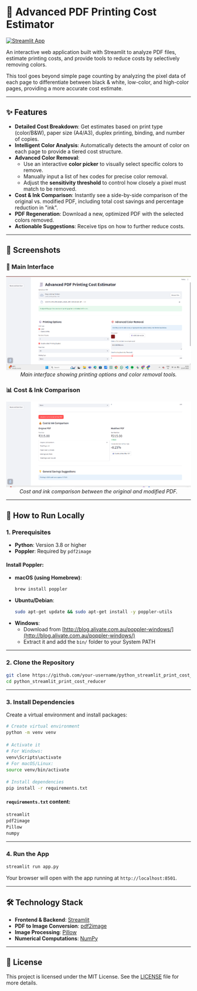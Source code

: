 
# 🧾 Advanced PDF Printing Cost Estimator

[![Streamlit App](https://static.streamlit.io/badges/streamlit_badge_black_white.svg)](https://streamlit.io/)

An interactive web application built with Streamlit to analyze PDF files, estimate printing costs, and provide tools to reduce costs by selectively removing colors.

This tool goes beyond simple page counting by analyzing the pixel data of each page to differentiate between black & white, low-color, and high-color pages, providing a more accurate cost estimate.

---

## ✨ Features

- **Detailed Cost Breakdown**: Get estimates based on print type (color/B&W), paper size (A4/A3), duplex printing, binding, and number of copies.
- **Intelligent Color Analysis**: Automatically detects the amount of color on each page to provide a tiered cost structure.
- **Advanced Color Removal**:
  - Use an interactive **color picker** to visually select specific colors to remove.
  - Manually input a list of hex codes for precise color removal.
  - Adjust the **sensitivity threshold** to control how closely a pixel must match to be removed.
- **Cost & Ink Comparison**: Instantly see a side-by-side comparison of the original vs. modified PDF, including total cost savings and percentage reduction in "ink".
- **PDF Regeneration**: Download a new, optimized PDF with the selected colors removed.
- **Actionable Suggestions**: Receive tips on how to further reduce costs.

---

## 📸 Screenshots

### 🔧 Main Interface
<p align="center">
  <img src="assets/1.png" width="700" alt="Application Screenshot 1">
  <br><em>Main interface showing printing options and color removal tools.</em>
</p>

### 📊 Cost & Ink Comparison
<p align="center">
  <img src="assets/2.png" width="700" alt="Application Screenshot 2">
  <br><em>Cost and ink comparison between the original and modified PDF.</em>
</p>

---

## 🚀 How to Run Locally

### 1. Prerequisites

- **Python**: Version 3.8 or higher
- **Poppler**: Required by `pdf2image`

#### Install Poppler:

- **macOS (using Homebrew)**:
  ```bash
  brew install poppler
  ```
- **Ubuntu/Debian**:
  ```bash
  sudo apt-get update && sudo apt-get install -y poppler-utils
  ```
- **Windows**:
  - Download from [http://blog.alivate.com.au/poppler-windows/](http://blog.alivate.com.au/poppler-windows/)
  - Extract it and add the `bin/` folder to your System PATH

---

### 2. Clone the Repository

```bash
git clone https://github.com/your-username/python_streamlit_print_cost_reducer.git
cd python_streamlit_print_cost_reducer
```

---

### 3. Install Dependencies

Create a virtual environment and install packages:

```bash
# Create virtual environment
python -m venv venv

# Activate it
# For Windows:
venv\Scripts\activate
# For macOS/Linux:
source venv/bin/activate

# Install dependencies
pip install -r requirements.txt
```

#### `requirements.txt` content:

```txt
streamlit
pdf2image
Pillow
numpy
```

---

### 4. Run the App

```bash
streamlit run app.py
```

Your browser will open with the app running at `http://localhost:8501`.

---

## 🛠️ Technology Stack

- **Frontend & Backend**: [Streamlit](https://streamlit.io/)
- **PDF to Image Conversion**: [pdf2image](https://github.com/Belval/pdf2image)
- **Image Processing**: [Pillow](https://python-pillow.org/)
- **Numerical Computations**: [NumPy](https://numpy.org/)

---

## 📜 License

This project is licensed under the MIT License. See the [LICENSE](./LICENSE) file for more details.
